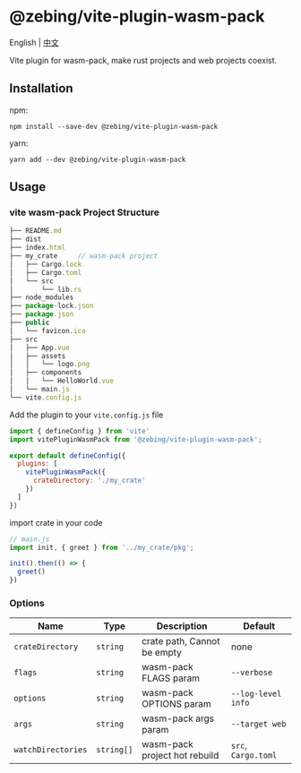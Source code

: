 # @zebing/vite-plugin-wasm-pack
English | [中文](README_ZH.md)

Vite plugin for wasm-pack, make rust projects and web projects coexist.

## Installation
npm:
```
npm install --save-dev @zebing/vite-plugin-wasm-pack
```
yarn:
```
yarn add --dev @zebing/vite-plugin-wasm-pack
```

## Usage
### vite wasm-pack Project Structure
```javascript
├── README.md
├── dist
├── index.html
├── my_crate     // wasm-pack project
│   ├── Cargo.lock
│   ├── Cargo.toml
│   └── src
│       └── lib.rs
├── node_modules
├── package-lock.json
├── package.json
├── public
│   └── favicon.ico
├── src
│   ├── App.vue
│   ├── assets
│   │   └── logo.png
│   ├── components
│   │   └── HelloWorld.vue
│   └── main.js
└── vite.config.js
```

Add the plugin to your `vite.config.js` file
```javascript
import { defineConfig } from 'vite'
import vitePluginWasmPack from '@zebing/vite-plugin-wasm-pack';

export default defineConfig({
  plugins: [
    vitePluginWasmPack({
      crateDirectory: './my_crate'
    })
  ]
})
```
import crate in your code
```javascript
// main.js
import init, { greet } from '../my_crate/pkg';

init().then(() => {
  greet()
})
```

### Options

|Name|Type|Description|Default|
|---|---|---|---|
|`crateDirectory`|`string`| crate path, Cannot be empty | none
|`flags`|`string`| wasm-pack FLAGS param |`--verbose`|
|`options`|`string`| wasm-pack OPTIONS param | `--log-level info` |
|`args`|`string`| wasm-pack args param | `--target web` |
|`watchDirectories`|`string[]`| wasm-pack project hot rebuild | `src`, `Cargo.toml` |
